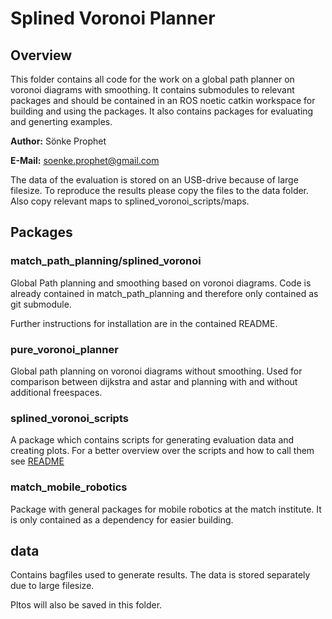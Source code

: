 # Splined Voronoi Planner
## Overview

This folder contains all code for the work on a global path planner on voronoi diagrams with smoothing.
It contains submodules to relevant packages and should be contained in an ROS noetic catkin workspace for building and using the packages.
It also contains packages for evaluating and generting examples.

**Author:** Sönke Prophet

**E-Mail:** soenke.prophet@gmail.com

The data of the evaluation is stored on an USB-drive because of large filesize.
To reproduce the results please copy the files to the data folder.
Also copy relevant maps to splined_voronoi_scripts/maps.


## Packages

### match_path_planning/splined_voronoi
Global Path planning and smoothing based on voronoi diagrams. Code is already contained in match_path_planning and therefore only contained as git submodule.

Further instructions for installation are in the contained README.

### pure_voronoi_planner
Global path planning on voronoi diagrams without smoothing. Used for comparison between dijkstra and astar and planning with and without additional freespaces.

### splined_voronoi_scripts
A package which contains scripts for generating evaluation data and creating plots.
For a better overview over the scripts and how to call them see [README](splined_voronoi_scripts/README.md)

### match_mobile_robotics
Package with general packages for mobile robotics at the match institute. It is only contained as a dependency for easier building.

## data
Contains bagfiles used to generate results. 
The data is stored separately due to large filesize.

Pltos will also be saved in this folder.
